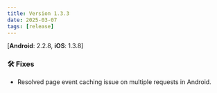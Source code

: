 ```yaml
---
title: Version 1.3.3
date: 2025-03-07
tags: [release]
---
```

[**Android**: 2.2.8, **iOS**: 1.3.8]
### 🛠 Fixes
* Resolved page event caching issue on multiple requests in Android.